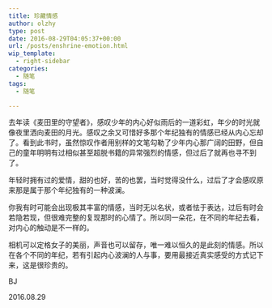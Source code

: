 ```yaml
---
title: 珍藏情感
author: olzhy
type: post
date: 2016-08-29T04:05:37+00:00
url: /posts/enshrine-emotion.html
wip_template:
  - right-sidebar
categories:
  - 随笔
tags:
  - 随笔

---
```

去年读《麦田里的守望者》，感叹少年的内心好似雨后的一道彩虹，年少的时光就像夜里洒向麦田的月光。感叹之余又可惜好多那个年纪独有的情感已经从内心忘却了。看到此书时，虽然惊叹作者用别样的文笔勾勒了少年内心那广阔的田野，但自己的童年明明有过相似甚至超脱书籍的异常强烈的情感，但过后了就再也寻不到了。

年轻时拥有过的爱情，甜的也好，苦的也罢，当时觉得没什么，过后了才会感叹原来那是属于那个年纪独有的一种波澜。

你我有时可能会出现极其丰富的情感，当时无以名状，或者怯于表达，过后有时会若隐若现，但很难完整的复现那时的心情了。所以同一朵花，在不同的年纪去看，对内心的触动是不一样的。

相机可以定格女子的美丽，声音也可以留存，唯一难以恒久的是此刻的情感。所以在各个不同的年纪，若有引起内心波澜的人与事，要用最接近真实感受的方式记下来，这是很珍贵的。

BJ
  
2016.08.29